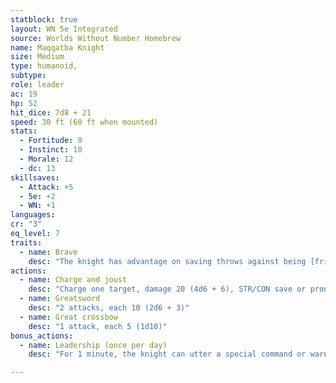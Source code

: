 ```yaml
---
statblock: true
layout: WN 5e Integrated
source: Worlds Without Number Homebrew
name: Maqqatba Knight
size: Medium
type: humanoid,
subtype: 
role: leader
ac: 19
hp: 52
hit_dice: 7d8 + 21
speed: 30 ft (60 ft when mounted) 
stats:
  - Fortitude: 9
  - Instinct: 10
  - Morale: 12
  - dc: 13
skillsaves:
  - Attack: +5
  - 5e: +2
  - WN: +1
languages: 
cr: "3"
eq_level: 7
traits:
  - name: Brave
    desc: "The knight has advantage on saving throws against being [frightened](https://5e.tools/conditionsdiseases.html#frightened_phb)."
actions:
  - name: Charge and joust
    desc: "Charge one target, damage 20 (4d6 + 6), STR/CON save or prone."
  - name: Greatsword
    desc: "2 attacks, each 10 (2d6 + 3)"
  - name: Great crossbow
    desc: "1 attack, each 5 (1d10)"
bonus_actions:
  - name: Leadership (once per day)
    desc: "For 1 minute, the knight can utter a special command or warning whenever a nonhostile creature that it can see within 30 feet of it makes an attack roll or a saving throw. The creature rolls with advantage. This effect ends if the knight is incapacitated."

---
```

